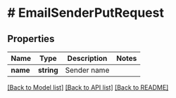 # # EmailSenderPutRequest

## Properties

Name | Type | Description | Notes
------------ | ------------- | ------------- | -------------
**name** | **string** | Sender name |

[[Back to Model list]](../../README.md#models) [[Back to API list]](../../README.md#endpoints) [[Back to README]](../../README.md)

